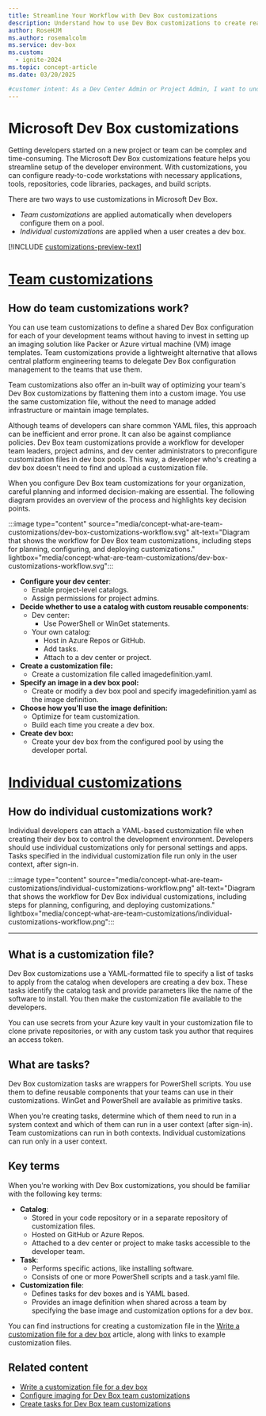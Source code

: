 ```yaml
---
title: Streamline Your Workflow with Dev Box customizations
description: Understand how to use Dev Box customizations to create ready-to-code configurations for your development teams and individual developers.
author: RoseHJM
ms.author: rosemalcolm
ms.service: dev-box
ms.custom:
  - ignite-2024
ms.topic: concept-article
ms.date: 03/20/2025

#customer intent: As a Dev Center Admin or Project Admin, I want to understand how to use Dev Box customizations so that I can create efficient, ready-to-code configurations for my development teams.
---
```


# Microsoft Dev Box customizations

Getting developers started on a new project or team can be complex and time-consuming. The Microsoft Dev Box customizations feature helps you streamline setup of the developer environment. With customizations, you can configure ready-to-code workstations with necessary applications, tools, repositories, code libraries, packages, and build scripts.

There are two ways to use customizations in Microsoft Dev Box. 

- *Team customizations* are applied automatically when developers configure them on a pool. 
- *Individual customizations* are applied when a user creates a dev box.

[!INCLUDE [customizations-preview-text](includes/customizations-preview-text.md)]

# [Team customizations](#tab/team-customizations)
## How do team customizations work?

You can use team customizations to define a shared Dev Box configuration for each of your development teams without having to invest in setting up an imaging solution like Packer or Azure virtual machine (VM) image templates. Team customizations provide a lightweight alternative that allows central platform engineering teams to delegate Dev Box configuration management to the teams that use them.

Team customizations also offer an in-built way of optimizing your team's Dev Box customizations by flattening them into a custom image. You use the same customization file, without the need to manage added infrastructure or maintain image templates.

Although teams of developers can share common YAML files, this approach can be inefficient and error prone. It can also be against compliance policies. Dev Box team customizations provide a workflow for developer team leaders, project admins, and dev center administrators to preconfigure customization files in dev box pools. This way, a developer who's creating a dev box doesn't need to find and upload a customization file.

When you configure Dev Box team customizations for your organization, careful planning and informed decision-making are essential. The following diagram provides an overview of the process and highlights key decision points.

:::image type="content" source="media/concept-what-are-team-customizations/dev-box-customizations-workflow.svg" alt-text="Diagram that shows the workflow for Dev Box team customizations, including steps for planning, configuring, and deploying customizations." lightbox="media/concept-what-are-team-customizations/dev-box-customizations-workflow.svg":::

- **Configure your dev center**:
  - Enable project-level catalogs.
  - Assign permissions for project admins.
- **Decide whether to use a catalog with custom reusable components**:
  - Dev center:
    - Use PowerShell or WinGet statements.
  - Your own catalog:
    - Host in Azure Repos or GitHub.
    - Add tasks.
    - Attach to a dev center or project.
- **Create a customization file:**
  - Create a customization file called imagedefinition.yaml.
- **Specify an image in a dev box pool:**
  - Create or modify a dev box pool and specify imagedefinition.yaml as the image definition.
- **Choose how you'll use the image definition:**
  - Optimize for team customization.
  - Build each time you create a dev box.
- **Create dev box:**
  - Create your dev box from the configured pool by using the developer portal.

# [Individual customizations](#tab/individual-customizations)
## How do individual customizations work?
Individual developers can attach a YAML-based customization file when creating their dev box to control the development environment. Developers should use individual customizations only for personal settings and apps. Tasks specified in the individual customization file run only in the user context, after sign-in.

:::image type="content" source="media/concept-what-are-team-customizations/individual-customizations-workflow.png" alt-text="Diagram that shows the workflow for Dev Box individual customizations, including steps for planning, configuring, and deploying customizations." lightbox="media/concept-what-are-team-customizations/individual-customizations-workflow.png":::

---

## What is a customization file?

Dev Box customizations use a YAML-formatted file to specify a list of tasks to apply from the catalog when developers are creating a dev box. These tasks identify the catalog task and provide parameters like the name of the software to install. You then make the customization file available to the developers.

You can use secrets from your Azure key vault in your customization file to clone private repositories, or with any custom task you author that requires an access token.

## What are tasks?

Dev Box customization tasks are wrappers for PowerShell scripts. You use them to define reusable components that your teams can use in their customizations. WinGet and PowerShell are available as primitive tasks.

When you're creating tasks, determine which of them need to run in a system context and which of them can run in a user context (after sign-in). Team customizations can run in both contexts. Individual customizations can run only in a user context.


## Key terms

When you're working with Dev Box customizations, you should be familiar with the following key terms:

- **Catalog**:
  - Stored in your code repository or in a separate repository of customization files.
  - Hosted on GitHub or Azure Repos.
  - Attached to a dev center or project to make tasks accessible to the developer team.
- **Task**:
  - Performs specific actions, like installing software.
  - Consists of one or more PowerShell scripts and a task.yaml file.
- **Customization file**:
  - Defines tasks for dev boxes and is YAML based.
  - Provides an image definition when shared across a team by specifying the base image and customization options for a dev box.
 
You can find instructions for creating a customization file in the [Write a customization file for a dev box](how-to-write-customization-file.md) article, along with links to example customization files.

## Related content

- [Write a customization file for a dev box](how-to-write-customization-file.md)
- [Configure imaging for Dev Box team customizations](how-to-configure-customization-imaging.md)
- [Create tasks for Dev Box team customizations](how-to-create-customization-tasks-catalog.md)
